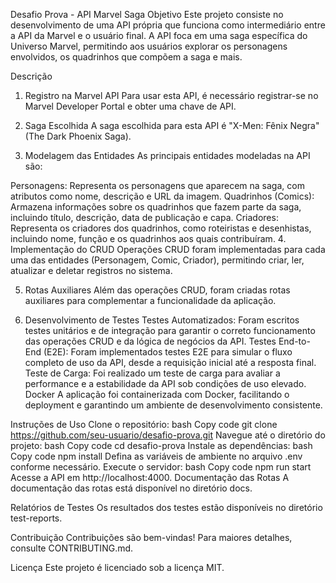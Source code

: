Desafio Prova - API Marvel Saga
Objetivo
Este projeto consiste no desenvolvimento de uma API própria que funciona como intermediário entre a API da Marvel e o usuário final. A API foca em uma saga específica do Universo Marvel, permitindo aos usuários explorar os personagens envolvidos, os quadrinhos que compõem a saga e mais.

Descrição
1. Registro na Marvel API
Para usar esta API, é necessário registrar-se no Marvel Developer Portal e obter uma chave de API.

2. Saga Escolhida
A saga escolhida para esta API é "X-Men: Fênix Negra" (The Dark Phoenix Saga).

3. Modelagem das Entidades
As principais entidades modeladas na API são:

Personagens: Representa os personagens que aparecem na saga, com atributos como nome, descrição e URL da imagem.
Quadrinhos (Comics): Armazena informações sobre os quadrinhos que fazem parte da saga, incluindo título, descrição, data de publicação e capa.
Criadores: Representa os criadores dos quadrinhos, como roteiristas e desenhistas, incluindo nome, função e os quadrinhos aos quais contribuíram.
4. Implementação do CRUD
Operações CRUD foram implementadas para cada uma das entidades (Personagem, Comic, Criador), permitindo criar, ler, atualizar e deletar registros no sistema.

5. Rotas Auxiliares
Além das operações CRUD, foram criadas rotas auxiliares para complementar a funcionalidade da aplicação.

6. Desenvolvimento de Testes
Testes Automatizados: Foram escritos testes unitários e de integração para garantir o correto funcionamento das operações CRUD e da lógica de negócios da API.
Testes End-to-End (E2E): Foram implementados testes E2E para simular o fluxo completo de uso da API, desde a requisição inicial até a resposta final.
Teste de Carga: Foi realizado um teste de carga para avaliar a performance e a estabilidade da API sob condições de uso elevado.
Docker
A aplicação foi containerizada com Docker, facilitando o deployment e garantindo um ambiente de desenvolvimento consistente.

Instruções de Uso
Clone o repositório:
bash
Copy code
git clone https://github.com/seu-usuario/desafio-prova.git
Navegue até o diretório do projeto:
bash
Copy code
cd desafio-prova
Instale as dependências:
bash
Copy code
npm install
Defina as variáveis de ambiente no arquivo .env conforme necessário.
Execute o servidor:
bash
Copy code
npm run start
Acesse a API em http://localhost:4000.
Documentação das Rotas
A documentação das rotas está disponível no diretório docs.

Relatórios de Testes
Os resultados dos testes estão disponíveis no diretório test-reports.

Contribuição
Contribuições são bem-vindas! Para maiores detalhes, consulte CONTRIBUTING.md.

Licença
Este projeto é licenciado sob a licença MIT.